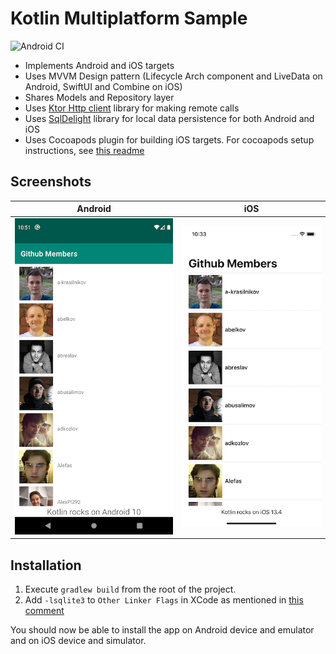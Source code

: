 # Kotlin Multiplatform Sample

![Android CI](https://github.com/jshvarts/KmpGithubMVVM/workflows/CI/badge.svg)

* Implements Android and iOS targets
* Uses MVVM Design pattern (Lifecycle Arch component and LiveData on Android, SwiftUI and Combine on iOS)
* Shares Models and Repository layer
* Uses [Ktor Http client](https://ktor.io/clients/index.html) library for making remote calls
* Uses [SqlDelight](https://github.com/cashapp/sqldelight) library for local data persistence for both Android and iOS
* Uses Cocoapods plugin for building iOS targets. For cocoapods setup instructions, see [this readme](https://github.com/jshvarts/KmpGithub)

## Screenshots

Android                    |  iOS
:-------------------------:|:-------------------------:
![android](docs/android.png?raw=true) | ![ios](docs/ios.png)

## Installation

1. Execute `gradlew build` from the root of the project.
2. Add `-lsqlite3` to `Other Linker Flags` in XCode as mentioned in [this comment](https://github.com/cashapp/sqldelight/issues/1442#issuecomment-523435492)

You should now be able to install the app on Android device and emulator and on iOS device and simulator.
